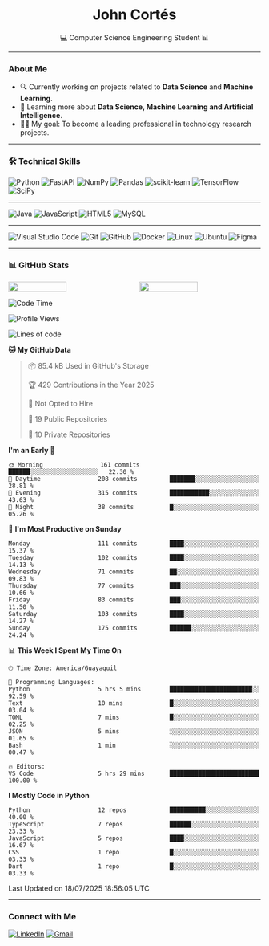 <h1 align="center">John Cortés</h1>
<p align="center">💻 Computer Science Engineering Student 📊</p>

---

### About Me
- 🔍 Currently working on projects related to **Data Science** and **Machine Learning**.
- 🚀 Learning more about **Data Science, Machine Learning and Artificial Intelligence**.
- 👨‍💻 My goal: To become a leading professional in technology research projects.

---

### 🛠️ Technical Skills 

![Python](https://img.shields.io/badge/python-3670A0?style=for-the-badge&logo=python&logoColor=ffdd54)
![FastAPI](https://img.shields.io/badge/FastAPI-005571?style=for-the-badge&logo=fastapi)
![NumPy](https://img.shields.io/badge/numpy-%23013243.svg?style=for-the-badge&logo=numpy&logoColor=white)
![Pandas](https://img.shields.io/badge/pandas-%23150458.svg?style=for-the-badge&logo=pandas&logoColor=white)
![scikit-learn](https://img.shields.io/badge/scikit--learn-%23F7931E.svg?style=for-the-badge&logo=scikit-learn&logoColor=white)
![TensorFlow](https://img.shields.io/badge/TensorFlow-%23FF6F00.svg?style=for-the-badge&logo=TensorFlow&logoColor=white)
![SciPy](https://img.shields.io/badge/SciPy-%230C55A5.svg?style=for-the-badge&logo=scipy&logoColor=white)

---

![Java](https://img.shields.io/badge/java-%23ED8B00.svg?style=for-the-badge&logo=openjdk&logoColor=white)
![JavaScript](https://img.shields.io/badge/javascript-%23323330.svg?style=for-the-badge&logo=javascript&logoColor=%23F7DF1E)
![HTML5](https://img.shields.io/badge/html5-%23E34F26.svg?style=for-the-badge&logo=html5&logoColor=white)
![MySQL](https://img.shields.io/badge/mysql-4479A1.svg?style=for-the-badge&logo=mysql&logoColor=white)

---

![Visual Studio Code](https://img.shields.io/badge/Visual%20Studio%20Code-0078d7.svg?style=for-the-badge&logo=visual-studio-code&logoColor=white)
![Git](https://img.shields.io/badge/git-%23F05033.svg?style=for-the-badge&logo=git&logoColor=white)
![GitHub](https://img.shields.io/badge/github-%23121011.svg?style=for-the-badge&logo=github&logoColor=white)
![Docker](https://img.shields.io/badge/docker-%230db7ed.svg?style=for-the-badge&logo=docker&logoColor=white)
![Linux](https://img.shields.io/badge/Linux-FCC624?style=for-the-badge&logo=linux&logoColor=black)
![Ubuntu](https://img.shields.io/badge/Ubuntu-E95420?style=for-the-badge&logo=ubuntu&logoColor=white)
![Figma](https://img.shields.io/badge/figma-%23F24E1E.svg?style=for-the-badge&logo=figma&logoColor=white)

---

### 📊 GitHub Stats

<div style="display: flex; justify-content: space-between; gap: 20px;">
  <img src="https://github-readme-stats.vercel.app/api?username=johncortes117&show_icons=true&theme=react&bg_color=0a0a0a00&title_color=07916A&icon_color=07916A&text_color=ffffff&hide_border=true" width="48%" />
  <img src="https://github-readme-stats.vercel.app/api/top-langs/?username=johncortes117&layout=compact&theme=react&bg_color=0a0a0a00&title_color=07916A&text_color=ffffff&hide_border=true" width="48%" />
</div>

<!--START_SECTION:waka-->
![Code Time](http://img.shields.io/badge/Code%20Time-188%20hrs%2022%20mins-blue)

![Profile Views](http://img.shields.io/badge/Profile%20Views-0-blue)

![Lines of code](https://img.shields.io/badge/From%20Hello%20World%20I%27ve%20Written-1.8%20million%20lines%20of%20code-blue)

**🐱 My GitHub Data** 

> 📦 85.4 kB Used in GitHub's Storage 
 > 
> 🏆 429 Contributions in the Year 2025
 > 
> 🚫 Not Opted to Hire
 > 
> 📜 19 Public Repositories 
 > 
> 🔑 10 Private Repositories 
 > 
**I'm an Early 🐤** 

```text
🌞 Morning                161 commits         ██████░░░░░░░░░░░░░░░░░░░   22.30 % 
🌆 Daytime                208 commits         ███████░░░░░░░░░░░░░░░░░░   28.81 % 
🌃 Evening                315 commits         ███████████░░░░░░░░░░░░░░   43.63 % 
🌙 Night                  38 commits          █░░░░░░░░░░░░░░░░░░░░░░░░   05.26 % 
```
📅 **I'm Most Productive on Sunday** 

```text
Monday                   111 commits         ████░░░░░░░░░░░░░░░░░░░░░   15.37 % 
Tuesday                  102 commits         ████░░░░░░░░░░░░░░░░░░░░░   14.13 % 
Wednesday                71 commits          ██░░░░░░░░░░░░░░░░░░░░░░░   09.83 % 
Thursday                 77 commits          ███░░░░░░░░░░░░░░░░░░░░░░   10.66 % 
Friday                   83 commits          ███░░░░░░░░░░░░░░░░░░░░░░   11.50 % 
Saturday                 103 commits         ████░░░░░░░░░░░░░░░░░░░░░   14.27 % 
Sunday                   175 commits         ██████░░░░░░░░░░░░░░░░░░░   24.24 % 
```


📊 **This Week I Spent My Time On** 

```text
🕑︎ Time Zone: America/Guayaquil

💬 Programming Languages: 
Python                   5 hrs 5 mins        ███████████████████████░░   92.59 % 
Text                     10 mins             █░░░░░░░░░░░░░░░░░░░░░░░░   03.04 % 
TOML                     7 mins              █░░░░░░░░░░░░░░░░░░░░░░░░   02.25 % 
JSON                     5 mins              ░░░░░░░░░░░░░░░░░░░░░░░░░   01.65 % 
Bash                     1 min               ░░░░░░░░░░░░░░░░░░░░░░░░░   00.47 % 

🔥 Editors: 
VS Code                  5 hrs 29 mins       █████████████████████████   100.00 % 
```

**I Mostly Code in Python** 

```text
Python                   12 repos            ██████████░░░░░░░░░░░░░░░   40.00 % 
TypeScript               7 repos             ██████░░░░░░░░░░░░░░░░░░░   23.33 % 
JavaScript               5 repos             ████░░░░░░░░░░░░░░░░░░░░░   16.67 % 
CSS                      1 repo              █░░░░░░░░░░░░░░░░░░░░░░░░   03.33 % 
Dart                     1 repo              █░░░░░░░░░░░░░░░░░░░░░░░░   03.33 % 
```




 Last Updated on 18/07/2025 18:56:05 UTC
<!--END_SECTION:waka-->

---

### Connect with Me

[![LinkedIn](https://img.shields.io/badge/linkedin-%230077B5.svg?style=for-the-badge&logo=linkedin&logoColor=white)](https://www.linkedin.com/in/john-cortes-pozo)
[![Gmail](https://img.shields.io/badge/Gmail-D14836?style=for-the-badge&logo=gmail&logoColor=white)](mailto:stevencortespozo@gmail.com)
